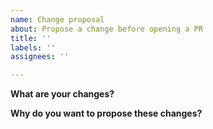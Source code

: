 ```yaml
---
name: Change proposal
about: Propose a change before opening a PR
title: ''
labels: ''
assignees: ''

---
```


**What are your changes?**

**Why do you want to propose these changes?**
